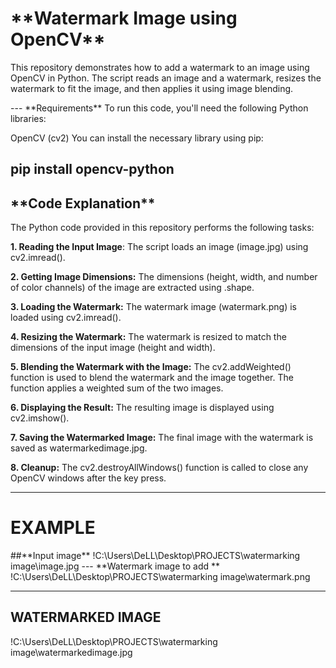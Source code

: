 <h1>**Watermark Image using OpenCV**</h1>
<p>This repository demonstrates how to add a watermark to an image using OpenCV in Python. The script reads an image and a watermark, resizes the watermark to fit the image, and then applies it using image blending.</p>
---
**Requirements**
To run this code, you'll need the following Python libraries:

OpenCV (cv2)
You can install the necessary library using pip:

pip install opencv-python
---
<h2>**Code Explanation**</h2>
The Python code provided in this repository performs the following tasks:

**1. Reading the Input Image**:
The script loads an image (image.jpg) using cv2.imread().

**2. Getting Image Dimensions:**
The dimensions (height, width, and number of color channels) of the image are extracted using .shape.

**3. Loading the Watermark:**
The watermark image (watermark.png) is loaded using cv2.imread().

**4. Resizing the Watermark:**
The watermark is resized to match the dimensions of the input image (height and width).

**5. Blending the Watermark with the Image:**
The cv2.addWeighted() function is used to blend the watermark and the image together. The function applies a weighted sum of the two images.

**6. Displaying the Result:**
The resulting image is displayed using cv2.imshow().

**7. Saving the Watermarked Image:**
The final image with the watermark is saved as watermarkedimage.jpg.

**8. Cleanup:**
The cv2.destroyAllWindows() function is called to close any OpenCV windows after the key press.

---
<p><h1><b>EXAMPLE </b></h1></p>
##**Input image**
!C:\Users\DeLL\Desktop\PROJECTS\watermarking image\image.jpg
---
**Watermark image to add **
!C:\Users\DeLL\Desktop\PROJECTS\watermarking image\watermark.png

---
## WATERMARKED IMAGE 

!C:\Users\DeLL\Desktop\PROJECTS\watermarking image\watermarkedimage.jpg
